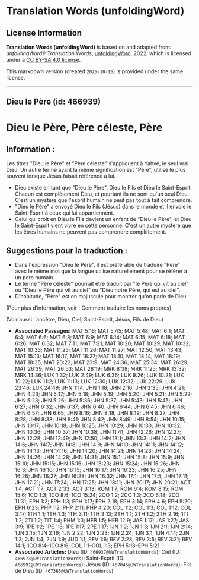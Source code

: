 # Translation Words (unfoldingWord)

## License Information

**Translation Words (unfoldingWord)** is based on and adapted from: _unfoldingWord® Translation Words_, [unfoldingWord](https://unfoldingword.org/utw), 2022, which is licensed under a [CC BY-SA 4.0 license](https://creativecommons.org/licenses/by-sa/4.0/legalcode.en).

This markdown version (created `2025-10-16`) is provided under the same license.



--------------------------------

## Dieu le Père (id: 466939)

Dieu le Père, Père céleste, Père
================================

Information :
-------------

Les titres "Dieu le Père" et "Père céleste" s'appliquent à Yahvé, le seul vrai Dieu. Un autre terme ayant la même signification est "Père", utilisé le plus souvent lorsque Jésus faisait référence à lui.

* Dieu existe en tant que "Dieu le Père", Dieu le Fils et Dieu le Saint\-Esprit. Chacun est complètement Dieu, et pourtant ils ne sont qu'un seul Dieu. C'est un mystère que l'esprit humain ne peut pas tout à fait comprendre.
* "Dieu le Père" a envoyé Dieu le Fils (Jésus) dans le monde et il envoie le Saint\-Esprit à ceux qui lui appartiennent.
* Celui qui croit en Dieu le Fils devient un enfant de "Dieu le Père", et Dieu le Saint\-Esprit vient vivre en cette personne. C'est un autre mystère que les êtres humains ne peuvent pas comprendre complètement.

Suggestions pour la traduction :
--------------------------------

* Dans l'expression "Dieu le Père", il est préférable de traduire "Père" avec le même mot que la langue utilise naturellement pour se référer à un père humain.
* Le terme "Père céleste" pourrait être traduit par "le Père qui vit au ciel" ou "Dieu le Père qui vit au ciel" ou "Dieu notre Père, qui est au ciel".
* D'habitude, "Père" est en majuscule pour montrer qu'on parle de Dieu.

(Pour plus d’information, voir : Comment traduire les noms propres)

(Voir aussi : ancêtre, Dieu, Ciel, Saint\-Esprit, Jésus, Fils de Dieu)

* **Associated Passages:** MAT 5:16; MAT 5:45; MAT 5:48; MAT 6:1; MAT 6:4; MAT 6:6; MAT 6:8; MAT 6:9; MAT 6:14; MAT 6:15; MAT 6:18; MAT 6:26; MAT 6:32; MAT 7:11; MAT 7:21; MAT 10:20; MAT 10:29; MAT 10:32; MAT 10:33; MAT 11:25; MAT 11:26; MAT 11:27; MAT 12:50; MAT 13:43; MAT 15:13; MAT 16:17; MAT 16:27; MAT 18:10; MAT 18:14; MAT 18:19; MAT 18:35; MAT 20:23; MAT 23:9; MAT 24:36; MAT 25:34; MAT 26:29; MAT 26:39; MAT 26:53; MAT 28:19; MRK 8:38; MRK 11:25; MRK 13:32; MRK 14:36; LUK 1:32; LUK 2:49; LUK 6:36; LUK 9:26; LUK 10:21; LUK 10:22; LUK 11:2; LUK 11:13; LUK 12:30; LUK 12:32; LUK 22:29; LUK 23:46; LUK 24:49; JHN 1:14; JHN 1:18; JHN 2:16; JHN 3:35; JHN 4:21; JHN 4:23; JHN 5:17; JHN 5:18; JHN 5:19; JHN 5:20; JHN 5:21; JHN 5:22; JHN 5:23; JHN 5:26; JHN 5:36; JHN 5:37; JHN 5:43; JHN 5:45; JHN 6:27; JHN 6:32; JHN 6:37; JHN 6:40; JHN 6:44; JHN 6:45; JHN 6:46; JHN 6:57; JHN 6:65; JHN 8:16; JHN 8:18; JHN 8:19; JHN 8:27; JHN 8:28; JHN 8:38; JHN 8:41; JHN 8:42; JHN 8:49; JHN 8:54; JHN 10:15; JHN 10:17; JHN 10:18; JHN 10:25; JHN 10:29; JHN 10:30; JHN 10:32; JHN 10:36; JHN 10:37; JHN 10:38; JHN 11:41; JHN 12:26; JHN 12:27; JHN 12:28; JHN 12:49; JHN 12:50; JHN 13:1; JHN 13:3; JHN 14:2; JHN 14:6; JHN 14:7; JHN 14:8; JHN 14:9; JHN 14:10; JHN 14:11; JHN 14:12; JHN 14:13; JHN 14:16; JHN 14:20; JHN 14:21; JHN 14:23; JHN 14:24; JHN 14:26; JHN 14:28; JHN 14:31; JHN 15:1; JHN 15:8; JHN 15:9; JHN 15:10; JHN 15:15; JHN 15:16; JHN 15:23; JHN 15:24; JHN 15:26; JHN 16:3; JHN 16:10; JHN 16:15; JHN 16:17; JHN 16:23; JHN 16:25; JHN 16:26; JHN 16:27; JHN 16:28; JHN 16:32; JHN 17:1; JHN 17:5; JHN 17:11; JHN 17:21; JHN 17:24; JHN 17:25; JHN 18:11; JHN 20:17; JHN 20:21; ACT 1:4; ACT 1:7; ACT 2:33; ACT 3:13; ROM 1:7; ROM 6:4; ROM 8:15; ROM 15:6; 1CO 1:3; 1CO 8:6; 1CO 15:24; 2CO 1:2; 2CO 1:3; 2CO 6:18; 2CO 11:31; EPH 1:2; EPH 1:3; EPH 1:17; EPH 2:18; EPH 3:14; EPH 4:6; EPH 5:20; EPH 6:23; PHP 1:2; PHP 2:11; PHP 4:20; COL 1:2; COL 1:3; COL 1:12; COL 3:17; 1TH 1:1; 1TH 1:3; 1TH 3:11; 1TH 3:13; 2TH 1:1; 2TH 1:2; 2TH 2:16; 1TI 1:2; 2TI 1:2; TIT 1:4; PHM 1:3; HEB 1:5; HEB 12:9; JAS 1:17; JAS 1:27; JAS 3:9; 1PE 1:2; 1PE 1:3; 1PE 1:17; 2PE 1:17; 1JN 1:2; 1JN 1:3; 1JN 2:1; 1JN 2:14; 1JN 2:15; 1JN 2:16; 1JN 2:22; 1JN 2:23; 1JN 2:24; 1JN 3:1; 1JN 4:14; 2JN 1:3; 2JN 1:4; 2JN 1:9; JUD 1:1; REV 1:6; REV 2:28; REV 3:5; REV 3:21; REV 14:1; 1CO 8:4–1CO 8:6; COL 1:1–COL 1:3; EPH 5:18–EPH 5:21
* **Associated Articles:** Dieu (ID: `466937@UWTranslationWords`); Ciel (ID: `466973@UWTranslationWords`); Saint-Esprit (ID: `466991@UWTranslationWords`); Jésus (ID: `467045@UWTranslationWords`); Fils de Dieu (ID: `467365@UWTranslationWords`)

